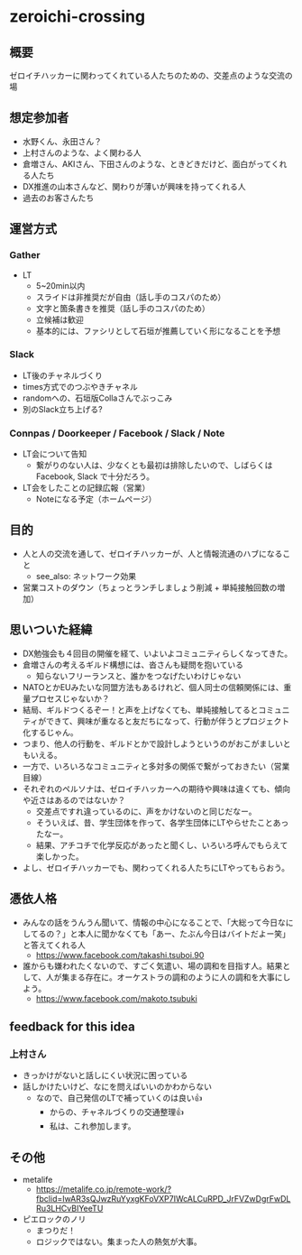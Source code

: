 # zeroichi-crossing
## 概要
ゼロイチハッカーに関わってくれている人たちのための、交差点のような交流の場

## 想定参加者
- 水野くん、永田さん？
- 上村さんのような、よく関わる人
- 倉増さん、AKIさん、下田さんのような、ときどきだけど、面白がってくれる人たち
- DX推進の山本さんなど、関わりが薄いが興味を持ってくれる人
- 過去のお客さんたち

## 運営方式
### Gather
- LT
  - 5~20min以内
  - スライドは非推奨だが自由（話し手のコスパのため）
  - 文字と箇条書きを推奨（話し手のコスパのため）
  - 立候補は歓迎
  - 基本的には、ファシリとして石垣が推薦していく形になることを予想
### Slack
- LT後のチャネルづくり
- times方式でのつぶやきチャネル
- randomへの、石垣版Collaさんでぶっこみ
- 別のSlack立ち上げる?
### Connpas / Doorkeeper / Facebook / Slack / Note
- LT会について告知
  - 繋がりのない人は、少なくとも最初は排除したいので、しばらくはFacebook, Slack で十分だろう。
- LT会をしたことの記録広報（営業）
  - Noteになる予定（ホームページ）

## 目的
- 人と人の交流を通して、ゼロイチハッカーが、人と情報流通のハブになること
  - see_also: ネットワーク効果
- 営業コストのダウン（ちょっとランチしましょう削減 + 単純接触回数の増加）

## 思いついた経緯
- DX勉強会も４回目の開催を経て、いよいよコミュニティらしくなってきた。
- 倉増さんの考えるギルド構想には、沓さんも疑問を抱いている
  - 知らないフリーランスと、誰かをつなげたいわけじゃない
- NATOとかEUみたいな同盟方法もあるけれど、個人同士の信頼関係には、重量プロセスじゃないか？
- 結局、ギルドつくるぞー！と声を上げなくても、単純接触してるとコミュニティができて、興味が重なると友だちになって、行動が伴うとプロジェクト化するじゃん。
- つまり、他人の行動を、ギルドとかで設計しようというのがおこがましいともいえる。
- 一方で、いろいろなコミュニティと多対多の関係で繋がっておきたい（営業目線）
- それぞれのペルソナは、ゼロイチハッカーへの期待や興味は違くても、傾向や近さはあるのではないか？
  - 交差点ですれ違っているのに、声をかけないのと同じだなー。
  - そういえば、昔、学生団体を作って、各学生団体にLTやらせたことあったなー。
  - 結果、アチコチで化学反応があったと聞くし、いろいろ呼んでもらえて楽しかった。
- よし、ゼロイチハッカーでも、関わってくれる人たちにLTやってもらおう。

## 憑依人格
- みんなの話をうんうん聞いて、情報の中心になることで、「大総って今日なにしてるの？」と本人に聞かなくても「あー、たぶん今日はバイトだよー笑」と答えてくれる人
  - https://www.facebook.com/takashi.tsuboi.90
- 誰からも嫌われたくないので、すごく気遣い、場の調和を目指す人。結果として、人が集まる存在に。オーケストラの調和のように人の調和を大事にしよう。
  - https://www.facebook.com/makoto.tsubuki

## feedback for this idea
### 上村さん
- きっかけがないと話しにくい状況に困っている
- 話しかけたいけど、なにを問えばいいのかわからない
  - なので、自己発信のLTで補っていくのは良い👍
    - からの、チャネルづくりの交通整理👍
    - 私は、これ参加します。


## その他
- metalife
  - https://metalife.co.jp/remote-work/?fbclid=IwAR3sQJwzRuYyxgKFoVXP7IWcALCuRPD_JrFVZwDgrFwDLRu3LHCvBIYeeTU
- ピエロックのノリ
  - まつりだ！
  - ロジックではない。集まった人の熱気が大事。